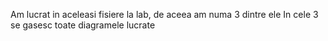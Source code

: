 Am lucrat in aceleasi fisiere la lab, de aceea am numa 3 dintre ele
In cele 3 se gasesc toate diagramele lucrate
